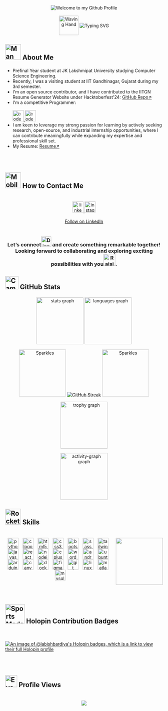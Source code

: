 <div align="center">

  <!-- Welcome Image -->
  <img src="https://github.com/BrunnerLivio/brunnerlivio/blob/master/images/welcome.png?raw=true" style="max-width: 100%;" alt="Welcome to my Github Profile" />
  <br /><br />

  <!-- Waving Hand + Typewriter Effect -->
  <img src="https://raw.githubusercontent.com/Tarikul-Islam-Anik/Animated-Fluent-Emojis/master/Emojis/Hand%20gestures/Waving%20Hand.png" alt="Waving Hand" width="62" height="62" style="vertical-align: middle;" />
  
  <img src="https://readme-typing-svg.demolab.com?font=Oswald&weight=600&size=32&pause=500&color=4169E1&center=true&vCenter=true&width=435&lines=Hi!+I+am+Labish+Bardiya." alt="Typing SVG" style="vertical-align: middle;" />

</div>


<h2>

<img src="https://raw.githubusercontent.com/Tarikul-Islam-Anik/Telegram-Animated-Emojis/main/People/Man%20Technologist.webp" alt="Man Technologist" width="50" height="50" /> About Me

</h2>

- Prefinal Year student at JK Lakshmipat University studying Computer Science Engineering.
- Recently, I was a visiting student at IIT Gandhinagar, Gujarat during my 3rd semester.
- I'm an open source contributor, and I have contributed to the IITGN Resume Generator Website under Hacktoberfest'24: <a href="https://github.com/Kishan-Ved/resume_generator">GitHub Repo↗️</a>
- I'm a competitive Programmer: <br><br>
  <a href="https://www.codechef.com/users/labishbardiya" target="_blank">
    <img src="https://img.shields.io/static/v1?message=CodeChef&logo=codechef&label=&color=5b4538&logoColor=white&labelColor=&style=plastic" height="35" alt="codechef logo"  />
  </a>
  <a href="https://www.geeksforgeeks.org/user/labishbardiya19" target="_blank">
    <img src="https://img.shields.io/static/v1?message=GeeksForGeeks&logo=geeksforgeeks&label=&color=2f8d46&logoColor=white&labelColor=&style=plastic" height="35" alt="codechef logo"  />
  </a><br>
- I am keen to leverage my strong passion for learning by actively seeking research, open-source, and industrial internship opportunities, where I can contribute meaningfully while expanding my expertise and professional skill set.
- My Resume: <a href = "https://github.com/user-attachments/files/19402820/LabishBardiya_CV.pdf">Resume↗️</a>

<h2><br>
  
<img src="https://raw.githubusercontent.com/Tarikul-Islam-Anik/Telegram-Animated-Emojis/main/Objects/Mobile%20Phone%20With%20Arrow.webp" alt="Mobile Phone With Arrow" width="50" height="50" /> How to Contact Me

</h2><br>

<div align="center">
  <a href="https://linkedin.com/in/labishjain" target="_blank">
    <img src="https://img.shields.io/static/v1?message=LinkedIn&logo=linkedin&label=&color=0077B5&logoColor=white&labelColor=&style=plastic" height="35" alt="linkedin logo"  />
  </a>
  <a href="https://www.instagram.com/labish.s_realm/" target="_blank">
    <img src="https://img.shields.io/static/v1?message=Instagram&logo=instagram&label=&color=E4405F&logoColor=white&labelColor=&style=plastic" height="35" alt="instagram logo"  />
  </a>
  <br><br>
<a class="libutton" href="https://www.linkedin.com/comm/mynetwork/discovery-see-all?usecase=PEOPLE_FOLLOWS&followMember=labishbardiya" target="_blank" style=".libutton {
          display: flex;
          flex-direction: column;
          justify-content: center;
          padding: 7px;
          text-align: center;
          outline: none;
          text-decoration: none !important;
          color: #ffffff !important;
          width: 200px;
          height: 32px;
          border-radius: 16px;
          background-color: #0A66C2;
          font-family: "SF Pro Text", Helvetica, sans-serif;
        }">Follow on LinkedIn</a>
<br><br>
  <h3><b>Let’s connect<img src="https://raw.githubusercontent.com/Tarikul-Islam-Anik/Telegram-Animated-Emojis/main/Symbols/Dizzy.webp" alt="Dizzy" width="32" height="32" /> and create something remarkable together! Looking forward to collaborating and exploring exciting possibilities with you<img src="https://raw.githubusercontent.com/Tarikul-Islam-Anik/Animated-Fluent-Emojis/master/Emojis/Hand%20gestures/Raising%20Hands.png" alt="Raising Hands" width="38" height="38" />.</b></h3>
</div>

<h2>

<img src="https://raw.githubusercontent.com/Tarikul-Islam-Anik/Animated-Fluent-Emojis/master/Emojis/Objects/Camera%20with%20Flash.png" alt="Camera with Flash" width="42" height="42" /> GitHub Stats

</h2>

<div align="center">
  
<img src="https://github-readme-stats.vercel.app/api?username=labishbardiya&hide_title=false&hide_rank=false&show_icons=true&include_all_commits=true&count_private=true&disable_animations=false&theme=dracula&locale=en&hide_border=true" height="150" alt="stats graph"/>

<img src="https://github-readme-stats.vercel.app/api/top-langs?username=labishbardiya&locale=en&hide_title=false&layout=compact&card_width=320&langs_count=5&theme=dracula&hide_border=true" height="150" alt="languages graph"/>

<img src="https://raw.githubusercontent.com/Tarikul-Islam-Anik/Telegram-Animated-Emojis/main/Activity/Sparkles.webp" alt="Sparkles" width="150" height="150" /> [![GitHub Streak](https://streak-stats.demolab.com?user=labishbardiya&theme=dracula&hide_border=true&border_radius=5)](https://git.io/streak-stats) <img src="https://raw.githubusercontent.com/Tarikul-Islam-Anik/Telegram-Animated-Emojis/main/Activity/Sparkles.webp" alt="Sparkles" width="150" height="150" />

<img src="https://github-profile-trophy.vercel.app?username=labishbardiya&theme=dracula&no-frame=true&no-bg=true" height="150" alt="trophy graph"  /><br>

<img src="https://github-readme-activity-graph.vercel.app/graph?username=labishbardiya&theme=dracula&area=true&hide_border=true&hide_title=true" height="150" alt="activity-graph graph"/><br>

</div>

<h2>

<img src="https://raw.githubusercontent.com/Tarikul-Islam-Anik/Telegram-Animated-Emojis/main/Travel%20and%20Places/Rocket.webp" alt="Rocket" width="50" height="50" /> Skills

</h2><br>

<img align="right" height="150" src="https://user-images.githubusercontent.com/74038190/219923809-b86dc415-a0c2-4a38-bc88-ad6cf06395a8.gif">

<div align="center"><img src="https://cdn.jsdelivr.net/gh/devicons/devicon/icons/python/python-original.svg" height="34" alt="python logo" /><img width="14" /><img src="https://cdn.jsdelivr.net/gh/devicons/devicon/icons/c/c-original.svg" height="34" alt="c logo" /><img width="14" /><img src="https://cdn.jsdelivr.net/gh/devicons/devicon/icons/html5/html5-original.svg" height="34" alt="html5 logo" /><img width="14" /><img src="https://cdn.jsdelivr.net/gh/devicons/devicon/icons/css3/css3-original.svg" height="34" alt="css3 logo" /><img width="14" /><img src="https://cdn.jsdelivr.net/gh/devicons/devicon/icons/bootstrap/bootstrap-original.svg" height="34" alt="bootstrap logo" /><img width="14" /><img src="https://cdn.jsdelivr.net/gh/devicons/devicon/icons/sass/sass-original.svg" height="34" alt="sass logo" /><img width="14" /><img src="https://skillicons.dev/icons?i=tailwind" height="34" alt="tailwindcss logo" /><img width="14" /><img src="https://cdn.jsdelivr.net/gh/devicons/devicon/icons/javascript/javascript-plain.svg" height="34" alt="javascript logo" /><img width="14" /><img src="https://cdn.jsdelivr.net/gh/devicons/devicon/icons/react/react-original.svg" height="34" alt="react logo" /><img width="14" /><img src="https://cdn.jsdelivr.net/gh/devicons/devicon/icons/nodejs/nodejs-plain-wordmark.svg" height="34" alt="nodejs logo" /><img width="14" /><img src="https://cdn.jsdelivr.net/gh/devicons/devicon/icons/cplusplus/cplusplus-original.svg" height="34" alt="cplusplus logo" /><img width="14" /><img src="https://cdn.jsdelivr.net/gh/devicons/devicon/icons/wordpress/wordpress-plain.svg" height="34" alt="wordpress logo" /><img width="14" /><img src="https://cdn.jsdelivr.net/gh/devicons/devicon/icons/androidstudio/androidstudio-original.svg" height="34" alt="androidstudio logo" /><img width="14" /><img src="https://cdn.simpleicons.org/ubuntu/E95420" height="34" alt="ubuntu logo" /><img width="14" /><img src="https://cdn.jsdelivr.net/gh/devicons/devicon/icons/arduino/arduino-original.svg" height="34" alt="arduino logo" /><img width="14" /><img src="https://cdn.jsdelivr.net/gh/devicons/devicon/icons/canva/canva-original.svg" height="34" alt="canva logo" /><img width="14" /><img src="https://cdn.jsdelivr.net/gh/devicons/devicon/icons/docker/docker-plain.svg" height="34" alt="docker logo" /><img width="14" /><img src="https://cdn.jsdelivr.net/gh/devicons/devicon/icons/figma/figma-original.svg" height="34" alt="figma logo" /><img width="14" /><img src="https://cdn.jsdelivr.net/gh/devicons/devicon/icons/git/git-original.svg" height="34" alt="git logo" /><img width="14" /><img src="https://cdn.jsdelivr.net/gh/devicons/devicon/icons/linux/linux-original.svg" height="34" alt="linux logo" /><img width="14" /><img src="https://cdn.jsdelivr.net/gh/devicons/devicon/icons/matlab/matlab-original.svg" height="34" alt="matlab logo" /><img width="14" /><img src="https://cdn.jsdelivr.net/gh/devicons/devicon/icons/mysql/mysql-original.svg" height="34" alt="mysql logo" /></div>


<h2><br>
  
<img src="https://raw.githubusercontent.com/Tarikul-Islam-Anik/Telegram-Animated-Emojis/main/Activity/Sports%20Medal.webp" alt="Sports Medal" width="62" height="62" /> Holopin Contribution Badges
  
</h2><br>

[![An image of @labishbardiya's Holopin badges, which is a link to view their full Holopin profile](https://holopin.me/labishbardiya)](https://holopin.io/@labishbardiya)

<h2><br>
  
<img src="https://raw.githubusercontent.com/Tarikul-Islam-Anik/Animated-Fluent-Emojis/master/Emojis/Hand%20gestures/Eyes.png" alt="Eyes" width="38" height="38" /> Profile Views

</h2><br>

<div align="center">
  <img src="https://profile-counter.glitch.me/labishbardiya/count.svg?"  />
</div>

